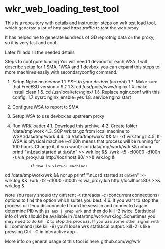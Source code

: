 # wkr_web_loading_test_tool
This is a repository with details and instruction steps on wrk test load tool, 
which generate a lot of http and https traffic to test the web proxy


It has helped me to generate hundreds of GD reprotnig data on the proxy,
so it is very fast and cool.

Later I'll add all the needed details

Steps to configure loading
You will need 1 devbox for each WSA. I will describe setup for 1 SMA, 1WSA and 1 devbox, you can expand this steps to more machines easily with secondaryconfig command.
1. Setup Nginx on devbox
1.1. SSH to your devbox (as root)
1.2. Make sure that FreeBSD version > 9.2
1.3. cd /usr/ports/www/nginx
1.4. make install clean
1.5. cd /usr/local/etc/nginx/
1.6. Replace nginx.conf with this config.
1.7. sysrc nginx_enable=yes
1.8. service nginx start
2. Configure WSA to report to SMA
3. Setup WSA to use devbox as upstream proxy
4. Run WRK loader
4.1. Download this archive.
4.2. Create folder /data/tmp/work
4.3. SCP wrk.tar.gz from local machine to WSA:/data/tmp/work
4.4. cd /data/tmp/work/ && tar -xf wrk.tar.gz
4.5. If WSA is physical machine (-d100h means that process will be running for 100 hours. Change it, if you want): 
cd /data/tmp/work/wrk && nohup printf "\nLoad started at `date`\n" >> wrk.log && ./wrk -t5 -c10000 -d100h -s via_proxy.lua http://localhost:80/ >>& wrk.log &

               If WSA is virtual machine: 
cd /data/tmp/work/wrk && nohup printf "\nLoad started at `date`\n" >> wrk.log && ./wrk -t2 -c1000 -d100h -s via_proxy.lua http://localhost:80/ >>& wrk.log &
 
Note You really should try different -t (threads) -c (concurrent connections) options to find the option which suites you best.
4.6. If you want to stop the process or if you disconnected from the session and connected again determine PID with `ps aux | grep wrk` and then do kill -2 <PID> twice. Statistical info of wrk should be available in /data/tmp/work/wrk.log. Sometimes you may need to do kill -2 to stop the process. If you use some other signal with kill command (like kill -9) you'll loose wrk statistical output. kill -2 is like pressing Ctrl - C in interactive app.
  
More info on general usage of this tool is here: github.com/wg/wrk
